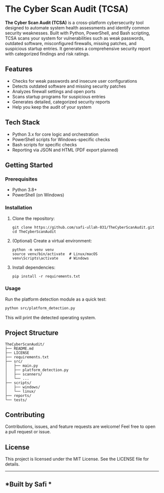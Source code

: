 # The Cyber Scan Audit (TCSA)

**The Cyber Scan Audit (TCSA)** is a cross-platform cybersecurity tool designed to automate system health assessments and identify common security weaknesses. Built with Python, PowerShell, and Bash scripting, TCSA scans your system for vulnerabilities such as weak passwords, outdated software, misconfigured firewalls, missing patches, and suspicious startup entries. It generates a comprehensive security report with categorized findings and risk ratings.

## Features

- Checks for weak passwords and insecure user configurations  
- Detects outdated software and missing security patches  
- Analyzes firewall settings and open ports  
- Scans startup programs for suspicious entries  
- Generates detailed, categorized security reports  
- Help you keep the audit of your system

## Tech Stack

- Python 3.x for core logic and orchestration  
- PowerShell scripts for Windows-specific checks  
- Bash scripts for specific checks  
- Reporting via JSON and HTML (PDF export planned)

## Getting Started

### Prerequisites

- Python 3.8+  
- PowerShell (on Windows)  

### Installation

1. Clone the repository:
   ```
   git clone https://github.com/safi-ullah-031/TheCyberScanAudit.git
   cd TheCyberScanAudit
   ```

2. (Optional) Create a virtual environment:

   ```
   python -m venv venv
   source venv/bin/activate  # Linux/macOS
   venv\Scripts\activate     # Windows
   ```

3. Install dependencies:

   ```
   pip install -r requirements.txt
   ```

### Usage

Run the platform detection module as a quick test:

```bash
python src/platform_detection.py
```

This will print the detected operating system.

## Project Structure

```
TheCyberScanAudit/
├── README.md
├── LICENSE
├── requirements.txt
├── src/
│   ├── main.py
│   ├── platform_detection.py
│   ├── scanners/
│   └── ...
├── scripts/
│   ├── windows/
│   └── linux/
├── reports/
└── tests/
```

## Contributing

Contributions, issues, and feature requests are welcome!
Feel free to open a pull request or issue.

## License

This project is licensed under the MIT License. See the LICENSE file for details.

---

*Built by Safi *
---
